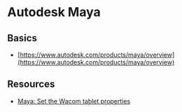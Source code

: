# Autodesk Maya

## Basics

* [https://www.autodesk.com/products/maya/overview](https://www.autodesk.com/products/maya/overview)

## Resources&#x20;

* [Maya: Set the Wacom tablet properties](https://help.autodesk.com/view/MAYAUL/2023/ENU/?guid=GUID-5DCE9B8B-3A7D-4C6E-B563-4788F9B55A59)&#x20;
